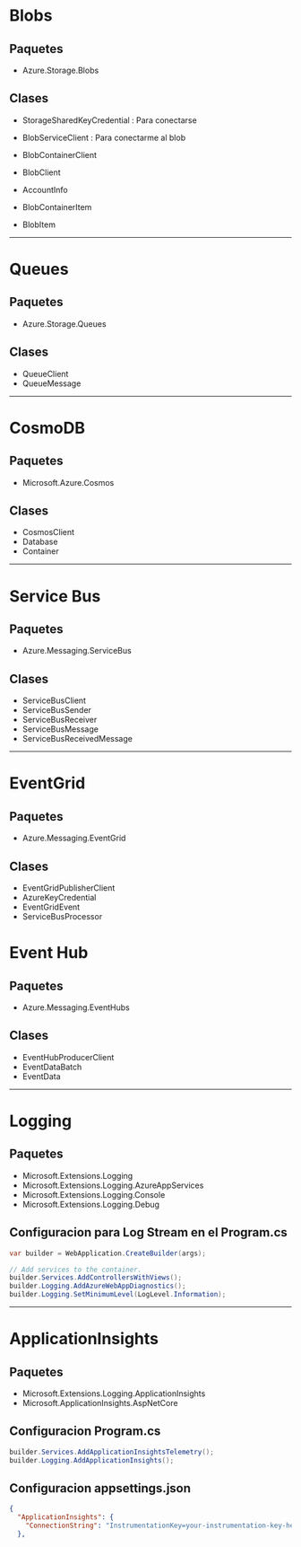 # Blobs

## Paquetes

* Azure.Storage.Blobs

## Clases

* StorageSharedKeyCredential : Para conectarse 

* BlobServiceClient : Para conectarme al blob
* BlobContainerClient
* BlobClient 

* AccountInfo
* BlobContainerItem
* BlobItem

---
# Queues

## Paquetes

* Azure.Storage.Queues

## Clases

* QueueClient
* QueueMessage

---
# CosmoDB

## Paquetes

* Microsoft.Azure.Cosmos

## Clases

* CosmosClient
* Database
* Container
  
---

# Service Bus

## Paquetes

* Azure.Messaging.ServiceBus

## Clases

* ServiceBusClient
* ServiceBusSender
* ServiceBusReceiver
* ServiceBusMessage
* ServiceBusReceivedMessage

---

# EventGrid

## Paquetes 

* Azure.Messaging.EventGrid

## Clases

* EventGridPublisherClient
* AzureKeyCredential
* EventGridEvent 
* ServiceBusProcessor

# Event Hub

## Paquetes

* Azure.Messaging.EventHubs

## Clases

* EventHubProducerClient
* EventDataBatch
* EventData

---
 # Logging

 ## Paquetes
 
* Microsoft.Extensions.Logging
* Microsoft.Extensions.Logging.AzureAppServices
* Microsoft.Extensions.Logging.Console
* Microsoft.Extensions.Logging.Debug

## Configuracion para Log Stream en el Program.cs

```csharp
var builder = WebApplication.CreateBuilder(args);

// Add services to the container.
builder.Services.AddControllersWithViews();
builder.Logging.AddAzureWebAppDiagnostics();
builder.Logging.SetMinimumLevel(LogLevel.Information);
```
---
# ApplicationInsights

## Paquetes 
* Microsoft.Extensions.Logging.ApplicationInsights
* Microsoft.ApplicationInsights.AspNetCore
  
## Configuracion Program.cs
```csharp
builder.Services.AddApplicationInsightsTelemetry();
builder.Logging.AddApplicationInsights();
```

## Configuracion appsettings.json
```json
{
  "ApplicationInsights": {
    "ConnectionString": "InstrumentationKey=your-instrumentation-key-here"
  },
```
